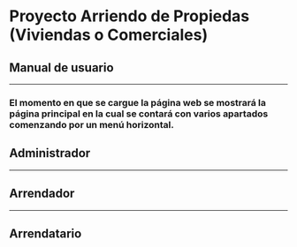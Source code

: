 # **Proyecto Arriendo de Propiedas (Viviendas o Comerciales)**
## **Manual de usuario**
<hr>

### El momento en que se cargue la página web se mostrará la página principal en la cual se contará con varios apartados comenzando por un menú horizontal.


## **Administrador**
<hr>

## **Arrendador**
<hr>

## **Arrendatario**